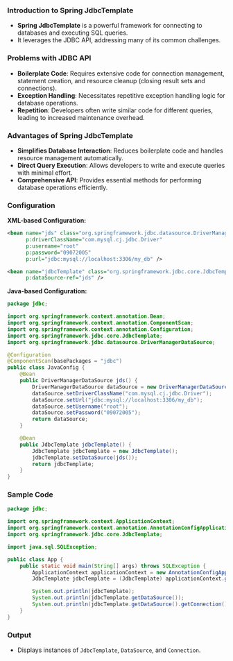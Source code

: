 
### Introduction to Spring JdbcTemplate

  - **Spring JdbcTemplate** is a powerful framework for connecting to databases and executing SQL queries.
  - It leverages the JDBC API, addressing many of its common challenges.
### Problems with JDBC API

  - **Boilerplate Code**: Requires extensive code for connection management, statement creation, and resource cleanup (closing result sets and connections).
  - **Exception Handling**: Necessitates repetitive exception handling logic for database operations.
  - **Repetition**: Developers often write similar code for different queries, leading to increased maintenance overhead.
### Advantages of Spring JdbcTemplate

  - **Simplifies Database Interaction**: Reduces boilerplate code and handles resource management automatically.
  - **Direct Query Execution**: Allows developers to write and execute queries with minimal effort.
  - **Comprehensive API**: Provides essential methods for performing database operations efficiently.
### Configuration
**XML-based Configuration:**
``` xml
<bean name="jds" class="org.springframework.jdbc.datasource.DriverManagerDataSource" 
      p:driverClassName="com.mysql.cj.jdbc.Driver" 
      p:username="root" 
      p:password="09072005" 
      p:url="jdbc:mysql://localhost:3306/my_db" /> 

<bean name="jdbcTemplate" class="org.springframework.jdbc.core.JdbcTemplate" 
      p:dataSource-ref="jds" />
```
**Java-based Configuration:**
```java
package jdbc;

import org.springframework.context.annotation.Bean;
import org.springframework.context.annotation.ComponentScan;
import org.springframework.context.annotation.Configuration;
import org.springframework.jdbc.core.JdbcTemplate;
import org.springframework.jdbc.datasource.DriverManagerDataSource;

@Configuration
@ComponentScan(basePackages = "jdbc")
public class JavaConfig {
    @Bean
    public DriverManagerDataSource jds() {
        DriverManagerDataSource dataSource = new DriverManagerDataSource();
        dataSource.setDriverClassName("com.mysql.cj.jdbc.Driver");
        dataSource.setUrl("jdbc:mysql://localhost:3306/my_db");
        dataSource.setUsername("root");
        dataSource.setPassword("09072005");
        return dataSource;
    }

    @Bean
    public JdbcTemplate jdbcTemplate() {
        JdbcTemplate jdbcTemplate = new JdbcTemplate();
        jdbcTemplate.setDataSource(jds());
        return jdbcTemplate;
    }
}
```

### Sample Code

```java
package jdbc;

import org.springframework.context.ApplicationContext;
import org.springframework.context.annotation.AnnotationConfigApplicationContext;
import org.springframework.jdbc.core.JdbcTemplate;

import java.sql.SQLException;

public class App {
    public static void main(String[] args) throws SQLException {
        ApplicationContext applicationContext = new AnnotationConfigApplicationContext(JavaConfig.class);
        JdbcTemplate jdbcTemplate = (JdbcTemplate) applicationContext.getBean("jdbcTemplate");

        System.out.println(jdbcTemplate);
        System.out.println(jdbcTemplate.getDataSource());
        System.out.println(jdbcTemplate.getDataSource().getConnection());
    }
}
```

### Output

  - Displays instances of `JdbcTemplate`, `DataSource`, and `Connection`.
 